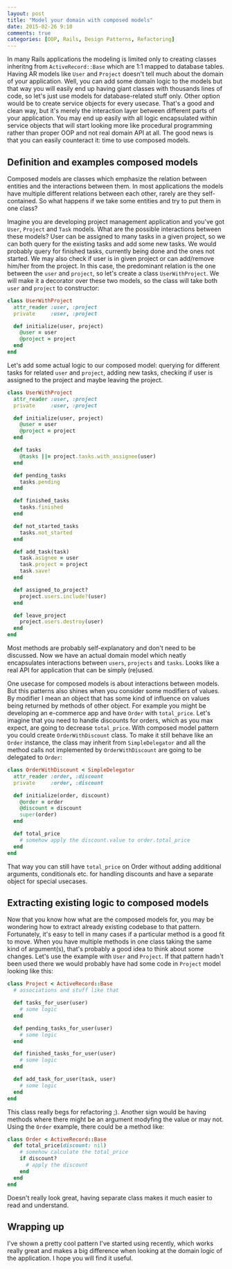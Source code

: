 ```yaml
---
layout: post
title: "Model your domain with composed models"
date: 2015-02-26 9:10
comments: true
categories: [OOP, Rails, Design Patterns, Refactoring]
---
```


<p>In many Rails applications the modeling is limited only to creating classes inheritng from <code>ActiveRecord::Base</code> which are 1:1 mapped to database tables. Having AR models like <code>User</code> and <code>Project</code> doesn't tell much about the domain of your application. Well, you can add some domain logic to the models but that way you will easily end up having giant classes with thousands lines of code, so let's just use models for database-related stuff only. Other option would be to create service objects for every usecase. That's a good and clean way, but it's merely the interaction layer between different parts of your application. You may end up easily with all logic encapsulated within service objects that will start looking more like procedural programming rather than proper OOP and not real domain API at all. The good news is that you can easily counteract it: time to use composed models.</p>

<!--more-->

<h2>Definition and examples composed models</h2>

<p>Composed models are classes which emphasize the relation between entities and the interactions between them. In most applications the models have multiple different relations between each other, rarely are they self-contained. So what happens if we take some entities and try to put them in one class?</p>

<p>Imagine you are developing project management application and you've got <code>User</code>, <code>Project</code> and <code>Task</code> models. What are the possible interactions between these models? User can be assigned to many tasks in a given project, so we can both query for the existing tasks and add some new tasks. We would probably query for finished tasks, currently being done and the ones not started. We may also check if user is in given project or can add/remove him/her from the project. In this case, the predominant relation is the one between the <code>user</code> and <code>project</code>, so let's create a class <code>UserWithProject</code>. We will make it a decorator over these two models, so the class will take both <code>user</code> and <code>project</code> to constructor:</p>

``` ruby
class UserWithProject
  attr_reader :user, :project
  private     :user, :project

  def initialize(user, project)
    @user = user
    @project = project
  end
end
```

<p>Let's add some actual logic to our composed model: querying for different tasks for related <code>user</code> and <code>project</code>, adding new tasks, checking if user is assigned to the project and maybe leaving the project. </p>

``` ruby
class UserWithProject
  attr_reader :user, :project
  private     :user, :project

  def initialize(user, project)
    @user = user
    @project = project
  end

  def tasks
    @tasks ||= project.tasks.with_assignee(user)
  end

  def pending_tasks
    tasks.pending
  end

  def finished_tasks
    tasks.finished
  end

  def not_started_tasks
    tasks.not_started
  end

  def add_task(task)
    task.asignee = user
    task.project = project
    task.save!
  end

  def assigned_to_project?
    project.users.include?(user)
  end

  def leave_project
    project.users.destroy(user)
  end
end
```

<p>Most methods are probably self-explanatory and don't need to be discussed. Now we have an actual domain model which neatly encapsulates interactions between <code>users</code>, <code>projects</code> and <code>tasks</code>. Looks like a real API for application that can be simply (re)used.</p>

<p>One usecase for composed models is about interactions between models. But this patterns also shines when you consider some modifiers of values. By modifier I mean an object that has some kind of influence on values being returned by methods of other object. For example you might be developing an e-commerce app and have <code>Order</code> with <code>total_price</code>. Let's imagine that you need to handle discounts for orders, which as you max expect, are going to decrease <code>total_price</code>. With composed model pattern you could create <code>OrderWithDiscount</code> class. To make it still behave like an <code>Order</code> instance, the class may inherit from <code>SimpleDelegator</code> and all the method calls not implemented by <code>OrderWithDiscount</code> are going to be delegated to <code>Order</code>:</p>

``` ruby
class OrderWithDiscount < SimpleDelegator
  attr_reader :order, :discount
  private     :order, :discount

  def initialize(order, discount)
    @order = order
    @discount = discount
    super(order)
  end

  def total_price
    # somehow apply the discount.value to order.total_price
  end
end
```

<p>That way you can still have <code>total_price</code> on Order without adding additional arguments, conditionals etc. for handling discounts and have a separate object for special usecases.</p>

<h2>Extracting existing logic to composed models</h2>

<p>Now that you know how what are the composed models for, you may be wondering how to extract already existing codebase to that pattern. Fortunately, it's easy to tell in many cases if a particular method is a good fit to move. When you have multiple methods in one class taking the same kind of argument(s), that's probably a good idea to think about some changes. Let's use the example with <code>User</code> and <code>Project</code>. If that pattern hadn't been used there we would probably have had some code in <code>Project</code> model looking like this:</p>

``` ruby
class Project < ActiveRecord::Base
  # associations and stuff like that

  def tasks_for_user(user)
    # some logic
  end

  def pending_tasks_for_user(user)
    # some logic
  end

  def finished_tasks_for_user(user)
    # some logic
  end

  def add_task_for_user(task, user)
    # some logic
  end
end
```
<p>This class really begs for refactoring ;). Another sign would be having methods where there might be an argument modyfing the value or may not. Using the <code>Order</code> example, there could be a method like:</p>

``` ruby
class Order < ActiveRecord::Base
  def total_price(discount: nil)
    # somehow calculate the total_price
    if discount?
      # apply the discount
    end
  end
end
```

<p>Doesn't really look great, having separate class makes it much easier to read and understand.</p>

<h2>Wrapping up</h2>

<p>I've shown a pretty cool pattern I've started using recently, which works really great and makes a big difference when looking at the domain logic of the application. I hope you will find it useful.</p>